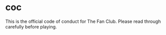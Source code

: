 # coc
This is the official code of conduct for The Fan Club. Please read through carefully before playing.

